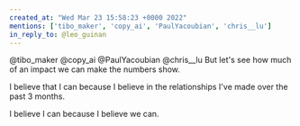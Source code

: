 ```yaml
---
created_at: "Wed Mar 23 15:58:23 +0000 2022"
mentions: ['tibo_maker', 'copy_ai', 'PaulYacoubian', 'chris__lu']
in_reply_to: @leo_guinan
---
```


@tibo_maker @copy_ai @PaulYacoubian @chris__lu But let's see how much of an impact we can make the numbers show.

I believe that I can because I believe in the relationships I've made over the past 3 months.

I believe I can because I believe we can.